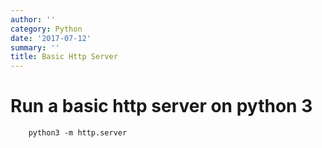 ```yaml
---
author: ''
category: Python
date: '2017-07-12'
summary: ''
title: Basic Http Server
---
```

# Run a basic http server on python 3

        python3 -m http.server